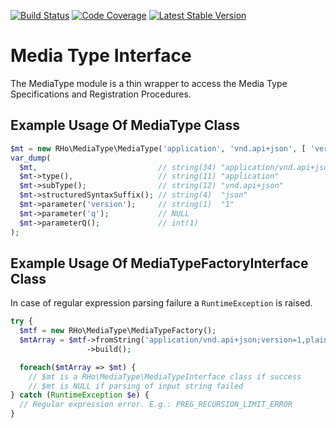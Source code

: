 [![Build Status](https://travis-ci.org/robert-horvath/media-type.svg?branch=0.1)](https://travis-ci.org/robert-horvath/media-type)
[![Code Coverage](https://codecov.io/gh/robert-horvath/media-type/branch/0.1/graph/badge.svg)](https://codecov.io/gh/robert-horvath/media-type)
[![Latest Stable Version](https://img.shields.io/packagist/v/robert/media-type.svg)](https://packagist.org/packages/robert/media-type)
# Media Type Interface
The MediaType module is a thin wrapper to access the Media Type Specifications and Registration Procedures.
## Example Usage Of MediaType Class
```php
$mt = new RHo\MediaType\MediaType('application', 'vnd.api+json', [ 'version' => '1' ]);
var_dump(
  $mt,                           // string(34) "application/vnd.api+json;version=1"
  $mt->type(),                   // string(11) "application"
  $mt->subType();                // string(12) "vnd.api+json"
  $mt->structuredSyntaxSuffix(); // string(4)  "json"
  $mt->parameter('version');     // string(1)  "1"
  $mt->parameter('q');           // NULL
  $mt->parameterQ();             // int(1)
);
```
## Example Usage Of MediaTypeFactoryInterface Class
In case of regular expression parsing failure a ```RuntimeException``` is raised.
```php
try {
  $mtf = new RHo\MediaType\MediaTypeFactory();
  $mtArray = $mtf->fromString('application/vnd.api+json;version=1,plain/text')
                 ->build();

  foreach($mtArray => $mt) {
    // $mt is a RHo\MediaType\MediaTypeInterface class if success
    // $mt is NULL if parsing of input string failed
} catch (RuntimeException $e) {
  // Regular expression error. E.g.: PREG_RECURSION_LIMIT_ERROR
}
```
